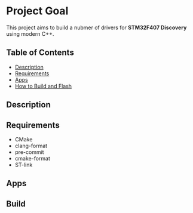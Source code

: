 # Project Goal
This project aims to build a nubmer of drivers for **STM32F407 Discovery** using modern C++. 

## Table of Contents
* [Description](#description)
* [Requirements](#requirements)
* [Apps](#apps)
* [How to Build and Flash](#build)

## Description

## Requirements
* CMake
* clang-format
* pre-commit
* cmake-format
* ST-link

## Apps

## Build
